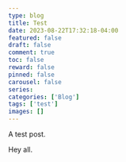 ```yaml
---
type: blog 
title: Test
date: 2023-08-22T17:32:18-04:00
featured: false
draft: false
comment: true
toc: false
reward: false
pinned: false
carousel: false
series:
categories: ['Blog']
tags: ['test']
images: []
---
```


A test post.


Hey all.
